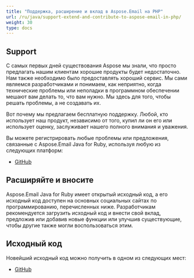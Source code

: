 ```yaml
---
title: "Поддержка, расширение и вклад в Aspose.Email на PHP"
url: /ru/java/support-extend-and-contribute-to-aspose-email-in-php/
weight: 30
type: docs
---
```



## **Support**
С самых первых дней существования Aspose мы знали, что просто предлагать нашим клиентам хорошие продукты будет недостаточно. Нам также необходимо было предоставлять хороший сервис. Мы сами являемся разработчиками и понимаем, как неприятно, когда технические проблемы или неполадки в программном обеспечении мешают вам делать то, что вам нужно. Мы здесь для того, чтобы решать проблемы, а не создавать их.

Вот почему мы предлагаем бесплатную поддержку. Любой, кто использует наш продукт, независимо от того, купил ли он его или использует оценку, заслуживает нашего полного внимания и уважения.

Вы можете регистрировать любые проблемы или предложения, связанные с Aspose.Email Java for Ruby, используя любую из следующих платформ:

- [GitHub](https://github.com/aspose-email/Aspose.Email-for-Java/issues)
## **Расширяйте и вносите**
Aspose.Email Java for Ruby имеет открытый исходный код, а его исходный код доступен на основных социальных сайтах по программированию, перечисленных ниже. Разработчикам рекомендуется загрузить исходный код и внести свой вклад, предложив или добавив новые функции или улучшив существующие, чтобы другие также могли воспользоваться этим.
## **Исходный код**
Новейший исходный код можно получить в одном из следующих мест:

- [GitHub](https://github.com/aspose-email/Aspose.Email-for-Java/tree/master/Plugins/Aspose_Email_Java_for_PHP)
